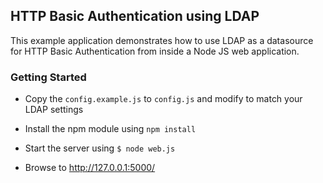 ## HTTP Basic Authentication using LDAP

This example application demonstrates how to use LDAP as a datasource
for HTTP Basic Authentication from inside a Node JS web application.

### Getting Started

* Copy the `config.example.js` to `config.js` and modify to
  match your LDAP settings

* Install the npm module using `npm install`

* Start the server using `$ node web.js`

* Browse to http://127.0.0.1:5000/
